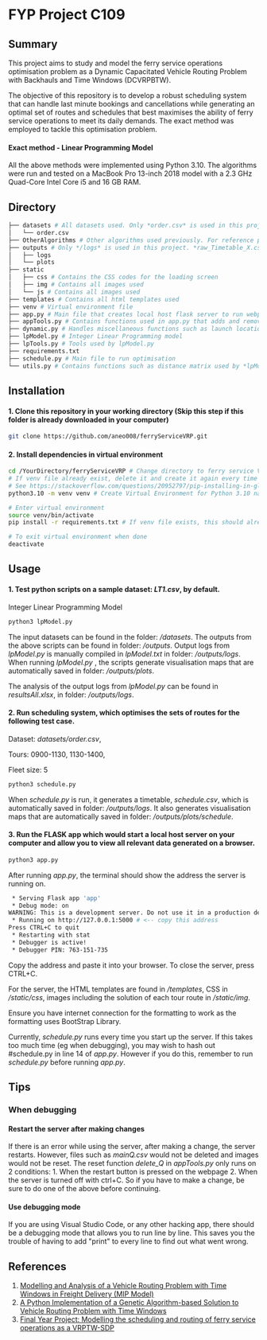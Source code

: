 # FYP Project C109

## Summary
This project aims to study and model the ferry service operations optimisation problem as a Dynamic Capacitated Vehicle Routing Problem with Backhauls and Time Windows (DCVRPBTW).

The objective of this repository is to develop a robust scheduling system that can handle last minute bookings and cancellations while generating an optimal set of routes and schedules that best maximises the ability of ferry service operations to meet its daily demands. The exact method was employed to tackle this optimisation problem.

#### Exact method - Linear Programming Model

All the above methods were implemented using Python 3.10.
The algorithms were run and tested on a MacBook Pro 13-inch 2018 model with a 2.3 GHz Quad-Core Intel Core i5 and 16 GB RAM.

## Directory
```bash
├── datasets # All datasets used. Only *order.csv* is used in this project. *ogQ.csv* and *ogQ2.csv* would be created in this folder.
│   └── order.csv
├── OtherAlgorithms # Other algorithms used previously. For reference purposes, not used in this project.
├── outputs # Only */logs* is used in this project. *raw_Timetable_X.csv* (X refers to tour number), *mainQ.csv* would be created here.
│   ├── logs
│   └── plots
├── static
│   ├── css # Contains the CSS codes for the loading screen
│   ├── img # Contains all images used
│   └── js # Contains all images used
├── templates # Contains all html templates used
├── venv # Virtual environment file
├── app.py # Main file that creates local host flask server to run webpage
├── appTools.py # Contains functions used in app.py that adds and removes bookings
├── dynamic.py # Handles miscellaneous functions such as launch location and mainQ
├── lpModel.py # Integer Linear Programming model
├── lpTools.py # Tools used by lpModel.py
├── requirements.txt
├── schedule.py # Main file to run optimisation
└── utils.py # Contains functions such as distance matrix used by *lpModel.py*
```

## Installation

#### 1. Clone this repository in your working directory (Skip this step if this folder is already downloaded in your computer)

```bash
git clone https://github.com/aneo008/ferryServiceVRP.git
```

#### 2. Install dependencies in virtual environment 

```bash
cd /YourDirectory/ferryServiceVRP # Change directory to ferry service VRP folder
# If venv file already exist, delete it and create it again every time you shift the location of this project
# See https://stackoverflow.com/questions/20952797/pip-installing-in-global-site-packages-instead-of-virtualenv if you are facing venv issues
python3.10 -m venv venv # Create Virtual Environment for Python 3.10 named "venv"

# Enter virtual environment
source venv/bin/activate 
pip install -r requirements.txt # If venv file exists, this should already be installed

# To exit virtual environment when done
deactivate 
```

## Usage

#### 1. Test python scripts on a sample dataset: *LT1.csv*, by default. 

Integer Linear Programming Model
```python
python3 lpModel.py
```

The input datasets can be found in the folder: */datasets*.
The outputs from the above scripts can be found in folder: */outputs*.
Output logs from *lpModel.py* is manually compiled in *lpModel.txt* in folder: */outputs/logs*.
When running *lpModel.py* , the scripts generate visualisation maps that are automatically saved in folder: */outputs/plots*.

The analysis of the output logs from *lpModel.py* can be found in *resultsAll.xlsx*, in folder: */outputs/logs*.

#### 2. Run scheduling system, which optimises the sets of routes for the following test case.

Dataset: *datasets/order.csv*,

Tours: 0900-1130, 1130-1400,

Fleet size: 5

```python
python3 schedule.py
```
When *schedule.py* is run, it generates a timetable, *schedule.csv*, which is automatically saved in folder: */outputs/logs*.
It also generates visualisation maps that are automatically saved in folder: */outputs/plots/schedule*.

#### 3. Run the FLASK app which would start a local host server on your computer and allow you to view all relevant data generated on a browser.

```python
python3 app.py
```
After running *app.py*, the terminal should show the address the server is running on. 
```bash
 * Serving Flask app 'app'
 * Debug mode: on
WARNING: This is a development server. Do not use it in a production deployment. Use a production WSGI server instead.
 * Running on http://127.0.0.1:5000 # <-- copy this address
Press CTRL+C to quit
 * Restarting with stat
 * Debugger is active!
 * Debugger PIN: 763-151-735
```
Copy the address and paste it into your browser. To close the server, press CTRL+C. 

For the server, the HTML templates are found in */templates*, CSS in */static/css*, images including the solution of each tour route in */static/img*.

Ensure you have internet connection for the formatting to work as the formatting uses BootStrap Library. 

Currently, *schedule.py* runs every time you start up the server. If this takes too much time (eg when debugging), you may wish to hash out #schedule.py in line 14 of *app.py*. However if you do this, remember to run *schedule.py* before running *app.py*.

## Tips
### When debugging
#### Restart the server after making changes
If there is an error while using the server, after making a change, the server restarts. However, files such as *mainQ.csv* would not be deleted and images would not be reset. The reset function *delete_Q* in *appTools.py* only runs on 2 conditions: 1. When the restart button is pressed on the webpage 2. When the server is turned off with ctrl+C. So if you have to make a change, be sure to do one of the above before continuing.

#### Use debugging mode
If you are using Visual Studio Code, or any other hacking app, there should be a debugging mode that allows you to run line by line. This saves you the trouble of having to add "print" to every line to find out what went wrong.

## References
1. [Modelling and Analysis of a Vehicle Routing Problem with Time Windows in Freight Delivery (MIP Model)](https://github.com/dungtran209/Modelling-and-Analysis-of-a-Vehicle-Routing-Problem-with-Time-Windows-in-Freight-Delivery/)
2. [A Python Implementation of a Genetic Algorithm-based Solution to Vehicle Routing Problem with Time Windows](https://github.com/iRB-Lab/py-ga-VRPTW/)
3. [Final Year Project: Modelling the scheduling and routing of ferry service operations as a VRPTW-SDP ](https://github.com/chensxb97/ferryServiceVRP)
